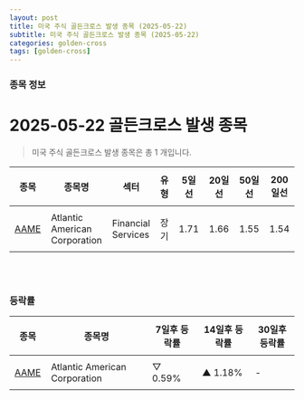 ```yaml
---
layout: post
title: 미국 주식 골든크로스 발생 종목 (2025-05-22)
subtitle: 미국 주식 골든크로스 발생 종목 (2025-05-22)
categories: golden-cross
tags: [golden-cross]
---
```



### 종목 정보

# 2025-05-22 골든크로스 발생 종목

<blockquote>  <p> 미국 주식 골든크로스 발생 종목은 총 1 개입니다. </p></blockquote>

<style type="text/css">table th,table td { padding: 10px 9px }</style><table><thead><tr><th>종목</th><th>종목명</th><th>섹터</th><th>유형</th><th>5일선</th><th>20일선</th><th>50일선</th><th>200일선</th><th>최근5일<br>상승률</th></tr></thead><tbody><tr><td><a href="https://stockato.github.io/ticker/AAME" target="_blank">AAME</a></td><td>Atlantic American Corporation</td><td>Financial Services</td><td>장기</td><td>1.71</td><td>1.66</td><td>1.55</td><td>1.54</td><td style="color: blue">-4.49%</td></tr></tbody></table><br><br>
### 등락률

<table><thead><tr><th>종목</th><th>종목명</th><th>7일후 등락률</th><th>14일후 등락률</th><th>30일후 등락률</th></tr></thead><tbody><tr><td><a href="https://stockato.github.io/ticker/AAME" target="_blank">AAME</a></td><td>Atlantic American Corporation</td><td>▽ 0.59%</td><td>▲ 1.18%</td><td>-</td></tr>